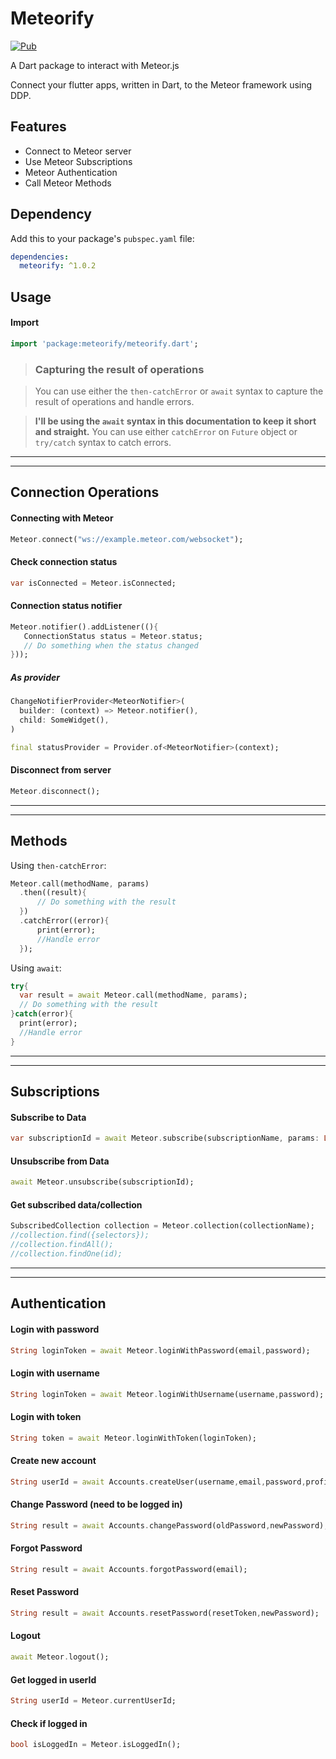 # Meteorify

[![Pub](https://img.shields.io/pub/v/meteorify.svg)](https://pub.dartlang.org/packages/meteorify)



A Dart package to interact with Meteor.js

Connect your flutter apps, written in Dart, to the Meteor framework using DDP.



## Features 

- Connect to Meteor server
- Use Meteor Subscriptions
- Meteor Authentication
- Call Meteor Methods


## Dependency

Add this to your package's `pubspec.yaml` file:

```yaml
dependencies:
  meteorify: ^1.0.2
```


## Usage


#### Import

```dart
import 'package:meteorify/meteorify.dart';
````


> ### Capturing the result of operations

> You can use either the `then-catchError` or `await` syntax to capture the result of operations and handle errors.

> **I'll be using the `await` syntax in this documentation to keep it short and straight.**
> You can use either `catchError` on `Future` object or `try/catch` syntax to catch errors.

***
***

## Connection Operations

#### Connecting with Meteor

```dart
Meteor.connect("ws://example.meteor.com/websocket");
```


#### Check connection status

```dart
var isConnected = Meteor.isConnected;		
```

#### Connection status notifier

```dart
Meteor.notifier().addListener((){
   ConnectionStatus status = Meteor.status;
   // Do something when the status changed
}));	
```

##### As provider
```dart
ChangeNotifierProvider<MeteorNotifier>(
  builder: (context) => Meteor.notifier(),
  child: SomeWidget(),
)

final statusProvider = Provider.of<MeteorNotifier>(context);
```

#### Disconnect from server

```dart
Meteor.disconnect();
```

***
***

## Methods

Using `then-catchError`:

```dart
Meteor.call(methodName, params)
  .then((result){
      // Do something with the result
  })
  .catchError((error){
      print(error);
      //Handle error
  });
```

Using `await`:

```dart
try{
  var result = await Meteor.call(methodName, params);
  // Do something with the result
}catch(error){
  print(error);
  //Handle error
}
```

***
***

## Subscriptions

#### Subscribe to Data

```dart
var subscriptionId = await Meteor.subscribe(subscriptionName, params: List<dynamic> params);
```



#### Unsubscribe from Data

```dart
await Meteor.unsubscribe(subscriptionId);
```



#### Get subscribed data/collection

```dart
SubscribedCollection collection = Meteor.collection(collectionName);
//collection.find({selectors});
//collection.findAll();
//collection.findOne(id);
```

***
***

## Authentication


#### Login with password

   ```dart
   String loginToken = await Meteor.loginWithPassword(email,password);
   ```


#### Login with username

   ```dart
   String loginToken = await Meteor.loginWithUsername(username,password);
   ```

#### Login with token

   ```dart
   String token = await Meteor.loginWithToken(loginToken);
   ```

#### Create new account

   ```dart
   String userId = await Accounts.createUser(username,email,password,profileMap);
   ```

#### Change Password (need to be logged in)

   ```dart
   String result = await Accounts.changePassword(oldPassword,newPassword);
   ```

#### Forgot Password

   ```dart
   String result = await Accounts.forgotPassword(email);
   ```

#### Reset Password

   ```dart
   String result = await Accounts.resetPassword(resetToken,newPassword);
   ```

#### Logout

   ```dart
   await Meteor.logout();
   ```

#### Get logged in userId

   ```dart
   String userId = Meteor.currentUserId;
   ```

#### Check if logged in

   ```dart
   bool isLoggedIn = Meteor.isLoggedIn();
   ```